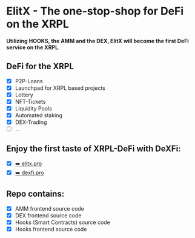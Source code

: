 # ElitX - The one-stop-shop for DeFi on the XRPL

**Utilizing HOOKS, the AMM and the DEX, ElitX will become the first DeFi service on the XRPL**.

## DeFi for the XRPL

- [x] P2P-Loans
- [x] Launchpad for XRPL based projects
- [x] Lottery
- [x] NFT-Tickets
- [x] Liquidity Pools
- [x] Automated staking
- [x] DEX-Trading
- [ ] …

## Enjoy the first taste of XRPL-DeFi with DeXFi:

- [x] [➡️ elitx.pro](https://beta.elitx.pro)
- [x] [➡️ dexfi.pro](https://beta.dexfi.pro)

## Repo contains:

- [x] AMM frontend source code
- [x] DEX frontend source code
- [x] Hooks (Smart Contracts) source code
- [x] Hooks frontend source code
